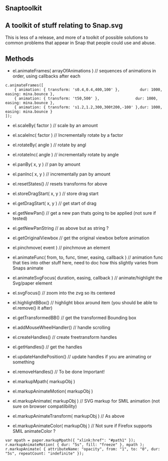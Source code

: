 ## Snaptoolkit

## A toolkit of stuff relating to Snap.svg

This is less of a release, and more of a toolkit of possible solutions to common problems that appear in Snap that people could use and abuse.

## Methods

- el.animateFrames( arrayOfAnimations ) // sequences of animations in order, using callbacks after each
```
c.animateFrames([
    { animation: { transform: 's0.4,0.4,400,100' },         dur: 1000, easing: mina.bounce },
    { animation: { transform: 't50,500' },                dur: 1000, easing: mina.bounce },
    { animation: { transform: 's1.2,1.2,300,300t200,-100' },dur: 1000, easing: mina.bounce }
]);
```

- el.scaleBy( factor ) // scale by an amount
- el.scaleInc( factor ) // Incrementally rotate by a factor
- el.rotateBy( angle ) // rotate by angl
- el.rotateInc( angle ) // incrementally rotate by angle
- el.panBy( x, y ) // pan by amount
- el.panInc( x, y ) // incrementally pan by amount
- el.resetStates() // resets transforms for above
- el.storeDragStart( x, y ) // store drag start
- el.getDragStart( x, y ) // get start of drag
- el.getNewPan() // get a new pan thats going to be applied (not sure if tested)
- el.getNewPanString // as above but as string ?
- el.getOriginalViewbox // get the original viewbox before animation

- el.pinchmove( event ) // pinchmove an element

- el.animateFunc( from, to, func, timer, easing, callback ) // animation func that ties into other stuff here, need to doc how this slightly varies from Snaps animate 
- el.animateSvgFocus( duration, easing, callback ) // animate/highlight the Svg/paper element
- el.svgFocus() // zoom into the zvg so its centered

- el.highlightBBox() // highlight bbox around item (you should be able to  el.remove() it after)
 
- el.getTransformedBB() // get the transformed Bounding box

- el.addMouseWheelHandler() // handle scrolling

- el.createHandles() // create freetransform handles
- el.getHandles()    // get the handles
- el.updateHandlePosition() // update handles if you are animating or something
- el.removeHandles() // To be done Important!

- el.markupMpath( markupObj )
- el.markupAnimateMotion( markupObj )
- el.markupAnimate( markupObj ) // SVG markup for SMIL animation (not sure on browser compatilbility)
- el.markupAnimateTransform( markupObj ) // As above
- el.markupAnimateColor( markupObj ) // Not sure if Firefox supports SMIL animateColor ?
```
var mpath = paper.markupMpath({ "xlink:href": "#path1" });
r.markupAnimateMotion( { dur: "5s", fill: "freeze" }, mpath );
r.markupAnimate( { attributeName: "opacity", from: "1", to: "0", dur: "5s", repeatCount: "indefinite" });
```
